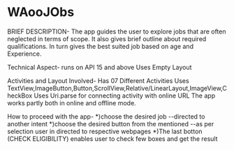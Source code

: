# WAooJObs
BRIEF DESCRIPTION-
The app guides the user to explore jobs that are often neglected in terms of scope.
It also gives brief outline about required qualifications.
In turn gives the best suited job based on age and Experience.

Technical Aspect-
runs on API 15 and above
Uses Empty Layout

Activities and Layout Involved-
Has 07 Different Activities
Uses TextView,ImageButton,Button,ScrollView,Relative/LinearLayout,ImageView,CheckBox
Uses Uri.parse for connecting activity with online URL
The app works partly both in online and offline mode.

How to proceed with the app-
*)choose the desired job 
--directed to another intent
*)choose the desired button from the mentioned
--as per selection user in directed to respective webpages
*)The last botton (CHECK ELIGIBILITY) enables user to check few boxes and get the result
